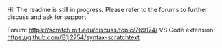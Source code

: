 Hi! The readme is still in progress. Please refer to the forums to further discuss and ask for support

Forum: https://scratch.mit.edu/discuss/topic/769174/
VS Code extension: https://github.com/B1j2754/syntax-scratchtext